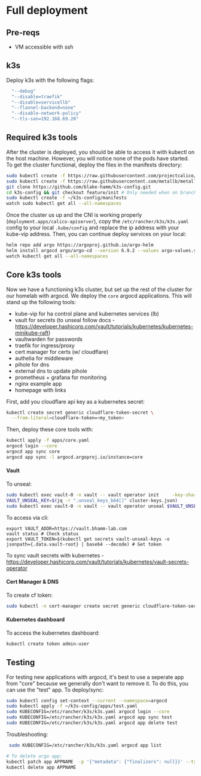# Full deployment

## Pre-reqs
- VM accessible with ssh

## k3s
Deploy k3s with the following flags:
```bash
  "--debug"
  "--disable=traefik"
  "--disable=servicellb"
  "--flannel-backend=none"
  "--disable-network-policy"
  "--tls-san=192.168.69.20"
```

## Required k3s tools
After the cluster is deployed, you should be able to access it with kubectl on the host machine. However, you will notice none of the pods have started. To get the cluster functional, deploy the files in the manifests directory:
```bash
sudo kubectl create -f https://raw.githubusercontent.com/projectcalico/calico/v3.28.0/manifests/tigera-operator.yaml
sudo kubectl create -f https://raw.githubusercontent.com/metallb/metallb/v0.14.5/config/manifests/metallb-native.yaml
git clone https://github.com/blake-hamm/k3s-config.git
cd k3s-config && git checkout feature/init # Only needed when on branch
sudo kubectl create -f ~/k3s-config/manifests
watch sudo kubectl get all --all-namespaces
```


Once the cluster us up and the CNI is working properly (`deployment.apps/calico-apiserver`), copy the `/etc/rancher/k3s/k3s.yaml` config to your local `.kube/config` and replace the ip address with your kube-vip address. Then, you can continue deploy services on your local:
```bash
helm repo add argo https://argoproj.github.io/argo-helm
helm install argocd argo/argo-cd --version 6.9.2 --values argo-values.yaml
watch kubectl get all --all-namespaces
```

## Core k3s tools
Now we have a functioning k3s cluster, but set up the rest of the cluster for our homelab with argocd. We deploy the `core` argocd applications. This will stand up the following tools:
 - kube-vip for ha control plane and kubernetes services (lb)
 - vault for secrets (to unseal follow docs - https://developer.hashicorp.com/vault/tutorials/kubernetes/kubernetes-minikube-raft)
 - vaultwarden for passwords
 - traefik for ingress/proxy
 - cert manager for certs (w/ cloudflare)
 - authelia for middleware
 - pihole for dns
 - external dns to update pihole
 - prometheus + grafana for monitoring
 - nginx example app
 - homepage with links

First, add you cloudflare api key as a kubernetes secret:
```bash
kubectl create secret generic cloudflare-token-secret \
  --from-literal=cloudflare-token=<my_token>
```

 Then, deploy these core tools with:
 ```bash
kubectl apply -f apps/core.yaml
argocd login --core
argocd app sync core
argocd app sync -l argocd.argoproj.io/instance=core
 ```

#### Vault
To unseal:
```bash
sudo kubectl exec vault-0 -n vault -- vault operator init     -key-shares=1     -key-threshold=1     -format=json > cluster-keys.json
VAULT_UNSEAL_KEY=$(jq -r ".unseal_keys_b64[]" cluster-keys.json)
sudo kubectl exec vault-0 -n vault -- vault operator unseal $VAULT_UNSEAL_KEY
```

To access via cli:
```
export VAULT_ADDR=https://vault.bhamm-lab.com
vault status # Check status
export VAULT_TOKEN=$(kubectl get secrets vault-unseal-keys -o jsonpath={.data.vault-root} | base64 --decode) # Get token

```

To sync vault secrets with kubernetes - https://developer.hashicorp.com/vault/tutorials/kubernetes/vault-secrets-operator

#### Cert Manager & DNS
To create cf token:
```bash
sudo kubectl -n cert-manager create secret generic cloudflare-token-secret --from-literal=cloudflare-token=<token>
```

#### Kubernetes dashboard
To access the kubernetes dashboard:
```bash
kubectl create token admin-user
```

## Testing
For testing new applications with argocd, it's best to use a seperate app from "core" because we generally don't want to remove it. To do this, you can use the "test" app. To deploy/sync:
 ```bash
 sudo kubectl config set-context --current --namespace=argocd
 sudo kubectl apply -f ~/k3s-config/apps/test.yaml
 sudo KUBECONFIG=/etc/rancher/k3s/k3s.yaml argocd login --core
 sudo KUBECONFIG=/etc/rancher/k3s/k3s.yaml argocd app sync test
 sudo KUBECONFIG=/etc/rancher/k3s/k3s.yaml argocd app delete test
 ```

Troubleshooting:
```bash
 sudo KUBECONFIG=/etc/rancher/k3s/k3s.yaml argocd app list

# To delete argo app:
kubectl patch app APPNAME  -p '{"metadata": {"finalizers": null}}' --type merge
kubectl delete app APPNAME

```
